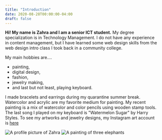 ```yaml
---
title: "Introduction"
date: 2020-08-28T00:00:00-04:00
draft: false
---
```

**Hi! My name is Zahra and I am a senior ICT student.** My degree specialization is in Technology Management. I do not have any experience in content management, but I have learned some web design skills from the web design intro class I took back in a community college. 

My main hobbies are....
* painting,
* digital design,
* fashion,
* jewelry making,
* and last but not least, playing keyboard.

I made bracelets and earrings during my quarantine summer break. Watercolor and acrylic are my favorite medium for painting. My recent painting is a mix of watercolor and color pencils using wooden stamp tools. The last song I played on my keyboard is "Watermelon Sugar" by Harry Styles. To see my artworks and jewelry designs, my Instagram art account is [here](https://www.instagram.com/zizzlezazzle_art/)

![A profile picture of Zahra](https://inspiring-kilby-bb1bde.netlify.app/me1.jpg)
![A painting of three elephants](https://inspiring-kilby-bb1bde.netlify.app/painting.jpg)

